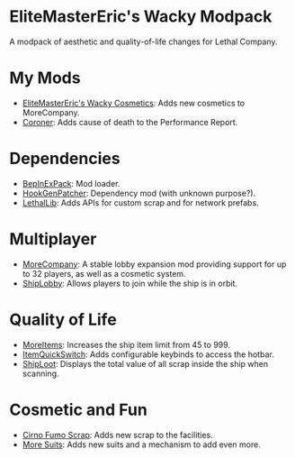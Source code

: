 # EliteMasterEric's Wacky Modpack

A modpack of aesthetic and quality-of-life changes for Lethal Company.

# My Mods
- [EliteMasterEric's Wacky Cosmetics](https://thunderstore.io/c/lethal-company/p/EliteMasterEric/WackyCosmetics/): Adds new cosmetics to MoreCompany.
- [Coroner](https://thunderstore.io/c/lethal-company/p/EliteMasterEric/Coroner/): Adds cause of death to the Performance Report.

# Dependencies
- [BepInExPack](https://thunderstore.io/c/lethal-company/p/BepInEx/BepInExPack/): Mod loader.
- [HookGenPatcher](https://thunderstore.io/c/lethal-company/p/Evaisa/HookGenPatcher): Dependency mod (with unknown purpose?).
- [LethalLib](https://thunderstore.io/c/lethal-company/p/Evaisa/LethalLib): Adds APIs for custom scrap and for network prefabs.

# Multiplayer
- [MoreCompany](https://thunderstore.io/c/lethal-company/p/notnotnotswipez/MoreCompany): A stable lobby expansion mod providing support for up to 32 players, as well as a cosmetic system.
- [ShipLobby](https://thunderstore.io/c/lethal-company/p/tinyhoot/ShipLobby/): Allows players to join while the ship is in orbit.

# Quality of Life
- [MoreItems](https://thunderstore.io/c/lethal-company/p/Drakorle/MoreItems): Increases the ship item limit from 45 to 999.
- [ItemQuickSwitch](https://thunderstore.io/c/lethal-company/p/vasanex/ItemQuickSwitch): Adds configurable keybinds to access the hotbar.
- [ShipLoot](https://thunderstore.io/c/lethal-company/p/tinyhoot/ShipLoot/): Displays the total value of all scrap inside the ship when scanning.

# Cosmetic and Fun
- [Cirno Fumo Scrap](https://thunderstore.io/c/lethal-company/p/Badham_Mods/CirnoFumoScrap): Adds new scrap to the facilities.
- [More Suits](https://thunderstore.io/c/lethal-company/p/x753/More_Suits): Adds new suits and a mechanism to add even more.
